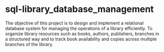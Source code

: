 # sql-library_database_management
The objective of this project is to design and implement a relational database system for managing the operations of a library efficiently. To organize library resources such as books, authors, publishers, branches in a structured way and to track book availability and copies across multiple branches of the library. 
